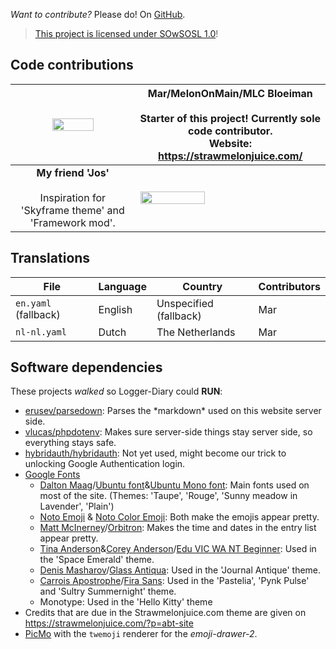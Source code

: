 _Want to contribute?_ Please do! On <a href="https://github.com/strawmelonjuice/logger-diary.online/" target="_blank">GitHub</a>.

> <a href="https://logger-diary.strawmelonjuice.com/licence/">This project is licensed under SOwSOSL 1.0</a>!
## Code contributions

| <img src="https://avatars.githubusercontent.com/u/101558380?s=400&u=aa8f776b3e11f02130575d1b46851cca05a0c981&v=4" width="60%"> | Mar/MelonOnMain/MLC Bloeiman<br /><br /> Starter of this project! Currently sole code contributor.<br />Website: https://strawmelonjuice.com/ |
| :----------------------------------------------------------: | ------------------------------------------------------------ |
| **My friend 'Jos'**<br /><br />Inspiration for 'Skyframe theme' and 'Framework mod'. | <img src="https://cdn.discordapp.com/avatars/690234666938007768/a_e578a7eb435814ea822f71bec83241fc.gif" width="60%"> |

## Translations

| File                 | Language | Country                | Contributors |
| -------------------- | -------- | ---------------------- | ------------ |
| `en.yaml` (fallback) | English  | Unspecified (fallback) | Mar          |
| `nl-nl.yaml`         | Dutch    | The Netherlands        | Mar          |



## Software dependencies

These projects *walked* so Logger-Diary could **RUN**:

- [erusev/parsedown](https://parsedown.org/): Parses the \*markdown\* used on this website server side.
- [vlucas/phpdotenv](https://github.com/vlucas/phpdotenv): Makes sure server-side things stay server side, so everything stays safe.
- [hybridauth/hybridauth](https://hybridauth.github.io/hybridauth/): Not yet used, might become our trick to unlocking Google Authentication login.
- [Google Fonts](https://fonts.google.com/)
  - [Dalton Maag](https://fonts.google.com/?query=Dalton%20Maag)/[Ubuntu font](https://fonts.google.com/specimen/Ubuntu)&[Ubuntu Mono font](https://fonts.google.com/specimen/Ubuntu+Mono): Main fonts used on most of the site. (Themes: 'Taupe', 'Rouge', 'Sunny meadow in Lavender', 'Plain')
  - [Noto Emoji](https://fonts.google.com/noto/specimen/Noto+Emoji) & [Noto Color Emoji](https://fonts.google.com/noto/specimen/Noto+Color+Emoji): Both make the emojis appear pretty.
  - [Matt McInerney](https://fonts.google.com/?query=Matt%20McInerney)/[Orbitron](https://fonts.google.com/specimen/Orbitron): Makes the time and dates in the entry list appear pretty.
  - [Tina Anderson](https://fonts.google.com/?query=Tina%20Anderson)&[Corey Anderson](https://fonts.google.com/?query=Corey%20Anderson)/[Edu VIC WA NT Beginner](https://fonts.google.com/specimen/Edu+VIC+WA+NT+Beginner): Used in the 'Space Emerald' theme.
  - [Denis Masharov](https://fonts.google.com/?query=Denis%20Masharov)/[Glass Antiqua](https://fonts.google.com/specimen/Glass+Antiqua): Used in the 'Journal Antique' theme.
  - [Carrois Apostrophe](https://fonts.google.com/?query=Carrois%20Apostrophe)/[Fira Sans](https://fonts.google.com/specimen/Fira+Sans): Used in the 'Pastelia', 'Pynk Pulse' and 'Sultry Summernight' theme.
  - Monotype: Used in the 'Hello Kitty' theme
- Credits that are due in the Strawmelonjuice.com theme are given on <https://strawmelonjuice.com/?p=abt-site>
- [PicMo](https://github.com/joeattardi/picmo) with the `twemoji` renderer for the _emoji-drawer-2_.